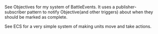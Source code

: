 See Objectives for my system of BattleEvents. 
It uses a publisher-subscriber pattern to notify Objective(and other triggers) about when they should be marked as complete. 

See ECS for a very simple system of making units move and take actions. 
